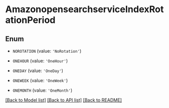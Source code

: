 # AmazonopensearchserviceIndexRotationPeriod


## Enum

* `NOROTATION` (value: `'NoRotation'`)

* `ONEHOUR` (value: `'OneHour'`)

* `ONEDAY` (value: `'OneDay'`)

* `ONEWEEK` (value: `'OneWeek'`)

* `ONEMONTH` (value: `'OneMonth'`)

[[Back to Model list]](../README.md#documentation-for-models) [[Back to API list]](../README.md#documentation-for-api-endpoints) [[Back to README]](../README.md)


